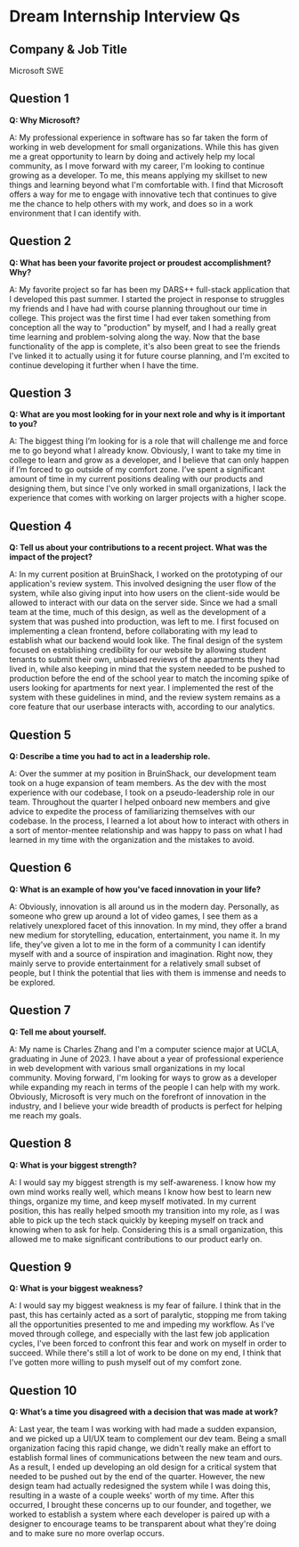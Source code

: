 # Dream Internship Interview Qs

## Company & Job Title

Microsoft SWE

## Question 1

**Q: Why Microsoft?**

A: My professional experience in software has so far taken the form of working in web development for small organizations. While this has given me a great opportunity to learn by doing and actively help my local community, as I move forward with my career, I'm looking to continue growing as a developer. To me, this means applying my skillset to new things and learning beyond what I'm comfortable with. I find that Microsoft offers a way for me to engage with innovative tech that continues to give me the chance to help others with my work, and does so in a work environment that I can identify with.

## Question 2

**Q: What has been your favorite project or proudest accomplishment? Why?**

A: My favorite project so far has been my DARS++ full-stack application that I developed this past summer. I started the project in response to struggles my friends and I have had with course planning throughout our time in college. This project was the first time I had ever taken something from conception all the way to "production" by myself, and I had a really great time learning and problem-solving along the way. Now that the base functionality of the app is complete, it's also been great to see the friends I've linked it to actually using it for future course planning, and I'm excited to continue developing it further when I have the time.

## Question 3

**Q: What are you most looking for in your next role and why is it important to you?**

A: The biggest thing I’m looking for is a role that will challenge me and force me to go beyond what I already know. Obviously, I want to take my time in college to learn and grow as a developer, and I believe that can only happen if I’m forced to go outside of my comfort zone. I’ve spent a significant amount of time in my current positions dealing with our products and designing them, but since I've only worked in small organizations, I lack the experience that comes with working on larger projects with a higher scope.

## Question 4

**Q: Tell us about your contributions to a recent project. What was the impact of the project?**

A: In my current position at BruinShack, I worked on the prototyping of our application's review system. This involved designing the user flow of the system, while also giving input into how users on the client-side would be allowed to interact with our data on the server side. Since we had a small team at the time, much of this design, as well as the development of a system that was pushed into production, was left to me. I first focused on implementing a clean frontend, before collaborating with my lead to establish what our backend would look like. The final design of the system focused on establishing credibility for our website by allowing student tenants to submit their own, unbiased reviews of the apartments they had lived in, while also keeping in mind that the system needed to be pushed to production before the end of the school year to match the incoming spike of users looking for apartments for next year. I implemented the rest of the system with these guidelines in mind, and the review system remains as a core feature that our userbase interacts with, according to our analytics.

## Question 5

**Q: Describe a time you had to act in a leadership role.**

A: Over the summer at my position in BruinShack, our development team took on a huge expansion of team members. As the dev with the most experience with our codebase, I took on a pseudo-leadership role in our team. Throughout the quarter I helped onboard new members and give advice to expedite the process of familiarizing themselves with our codebase. In the process, I learned a lot about how to interact with others in a sort of mentor-mentee relationship and was happy to pass on what I had learned in my time with the organization and the mistakes to avoid.

## Question 6

**Q: What is an example of how you've faced innovation in your life?**

A: Obviously, innovation is all around us in the modern day. Personally, as someone who grew up around a lot of video games, I see them as a relatively unexplored facet of this innovation. In my mind, they offer a brand new medium for storytelling, education, entertainment, you name it. In my life, they've given a lot to me in the form of a community I can identify myself with and a source of inspiration and imagination. Right now, they mainly serve to provide entertainment for a relatively small subset of people, but I think the potential that lies with them is immense and needs to be explored.

## Question 7

**Q: Tell me about yourself.**

A: My name is Charles Zhang and I'm a computer science major at UCLA, graduating in June of 2023. I have about a year of professional experience in web development with various small organizations in my local community. Moving forward, I'm looking for ways to grow as a developer while expanding my reach in terms of the people I can help with my work. Obviously, Microsoft is very much on the forefront of innovation in the industry, and I believe your wide breadth of products is perfect for helping me reach my goals.

## Question 8

**Q: What is your biggest strength?**

A: I would say my biggest strength is my self-awareness. I know how my own mind works really well, which means I know how best to learn new things, organize my time, and keep myself motivated. In my current position, this has really helped smooth my transition into my role, as I was able to pick up the tech stack quickly by keeping myself on track and knowing when to ask for help. Considering this is a small organization, this allowed me to make significant contributions to our product early on.

## Question 9

**Q: What is your biggest weakness?**

A: I would say my biggest weakness is my fear of failure. I think that in the past, this has certainly acted as a sort of paralytic, stopping me from taking all the opportunities presented to me and impeding my workflow. As I've moved through college, and especially with the last few job application cycles, I've been forced to confront this fear and work on myself in order to succeed. While there's still a lot of work to be done on my end, I think that I've gotten more willing to push myself out of my comfort zone.

## Question 10

**Q: What’s a time you disagreed with a decision that was made at work?**

A: Last year, the team I was working with had made a sudden expansion, and we picked up a UI/UX team to complement our dev team. Being a small organization facing this rapid change, we didn't really make an effort to establish formal lines of communications between the new team and ours. As a result, I ended up developing an old design for a critical system that needed to be pushed out by the end of the quarter. However, the new design team had actually redesigned the system while I was doing this, resulting in a waste of a couple weeks' worth of my time. After this occurred, I brought these concerns up to our founder, and together, we worked to establish a system where each developer is paired up with a designer to encourage teams to be transparent about what they're doing and to make sure no more overlap occurs.

